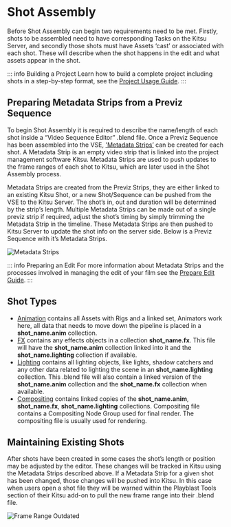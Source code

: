 # Shot Assembly


Before Shot Assembly can begin two requirements need to be met. Firstly, shots to be assembled need to have corresponding Tasks on the Kitsu Server, and secondly those shots must have Assets ‘cast’ or associated with each shot. These will describe when the shot happens in the edit and what assets appear in the shot.



::: info Building a Project
Learn how to build a complete project including shots in a step-by-step format, see the [Project Usage Guide](/artist-guide/project_tools/project-usage.md).
:::
## Preparing Metadata Strips from a Previz Sequence

To begin Shot Assembly it is required to describe the name/length of each shot inside a “Video Sequence Editor” .blend file. Once a Previz Sequence has been assembled into the VSE, ['Metadata Strips’](https://studio.blender.org/pipeline/addons/blender_kitsu#metadata-strips) can be created for each shot. A Metadata Strip is an empty video strip that is linked into the project management software Kitsu. Metadata Strips are used to push updates to the frame ranges of each shot to Kitsu, which are later used in the Shot Assembly process.

Metadata Strips are created from the Previz Strips, they are either linked to an existing Kitsu Shot, or a new Shot/Sequence can be pushed from the VSE to the Kitsu Server. The shot’s in, out and duration will be determined by the strip’s length. Multiple Metadata Strips can be made out of a single previz strip if required, adjust the shot’s timing by simply trimming the Metadata Strip in the timeline. These Metadata Strips are then pushed to Kitsu Server to update the shot info on the server side. Below is a Previz Sequence with it’s Metadata Strips.


![Metadata Strips](/media/pipeline-overview/shot-production/pets_metadata_strips.png)

::: info Preparing an Edit
For more information about Metadata Strips and the processes involved in managing the edit of your film see the [Prepare Edit Guide](/artist-guide/project_tools/usage-sync-edit.md).
:::

<!--@include: ../../user-guide/project_tools/usage-build-shot-core.md-->

## Shot Types
* <span style="text-decoration:underline;">Animation</span> contains all Assets with Rigs and a linked set, Animators work here, all data that needs to move down the pipeline is placed in a **shot_name.anim** collection.
* <span style="text-decoration:underline;">FX</span> contains any effects objects in a collection **shot_name.fx**. This file will have the **shot_name.anim** collection linked into it and the **shot_name.lighting** collection if available.
* <span style="text-decoration:underline;">Lighting</span> contains all lighting objects, like lights, shadow catchers and any other data related to lighting the scene in an **shot_name.lighting** collection. This .blend file will also contain a linked version of the **shot_name.anim** collection and the **shot_name.fx** collection when available.
* <span style="text-decoration:underline;">Compositing</span> contains linked copies of the **shot_name.anim**, **shot_name.fx**,  **shot_name.lighting** collections. Compositing file contains a Compositing Node Group used for final render. The compositing file is usually used for rendering.


## Maintaining Existing Shots

After shots have been created in some cases the shot’s length or position may be adjusted by the editor. These changes will be tracked in Kitsu using the Metadata Strips described above. If a Metadata Strip for a given shot has been changed, those changes will be pushed into Kitsu. In this case when users open a shot file they will be warned within the Playblast Tools section of their Kitsu add-on to pull the new frame range into their .blend file.


![Frame Range Outdated](/media/pipeline-overview/shot-production/frame_range_out_of_date.png)
